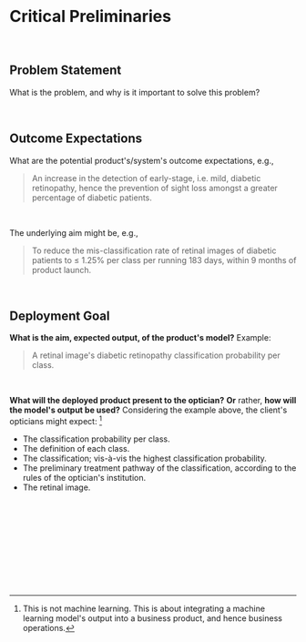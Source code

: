 <br>

# Critical Preliminaries

<br>

## Problem Statement

What is the problem, and why is it important to solve this problem?

<br>

## Outcome Expectations

What are the potential product's/system's outcome expectations, e.g.,

> An increase in the detection of early-stage, i.e. mild, diabetic retinopathy, hence the prevention of sight loss amongst a 
> greater percentage of diabetic patients.

<br>

The underlying aim might be, e.g.,

> To reduce the mis-classification rate of retinal images of diabetic patients to $\le$ 1.25% per class per running 183 
> days, within 9 months of product launch.


<br>

## Deployment Goal

**What is the aim, expected output, of the product's model?**  Example:
> A retinal image's diabetic retinopathy classification probability per class.

<br>

**What will the deployed product present to the optician?**  **Or** rather, **how will the model's output be used?**  Considering the example above, the client's opticians might expect: [^deployment]

* The classification probability per class.
* The definition of each class.
* The classification; vis-à-vis the highest classification probability.
* The preliminary treatment pathway of the classification, according to the rules of the optician's institution.
* The retinal image.

<br>
<br>

<br>
<br>

<br>
<br>

<br>
<br>

[^deployment]: This is not machine learning.  This is about integrating a machine learning model's output into a business product, and hence business operations.

<br>
